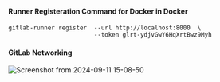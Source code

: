 
#### Runner Registeration Command for Docker in Docker
```
gitlab-runner register  --url http://localhost:8000  \
                        --token glrt-ydjvGwY6HqXrtBwz9Myh
```

#### GitLab Networking
![Screenshot from 2024-09-11 15-08-50](https://github.com/user-attachments/assets/f6353038-44e6-433e-8a77-423f62f02840)

